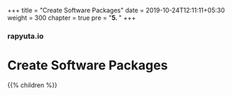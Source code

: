 +++
title = "Create Software Packages"
date = 2019-10-24T12:11:11+05:30
weight = 300
chapter = true
pre = "<b>5. </b>"
+++

### rapyuta.io

# Create Software Packages

{{% children %}}
